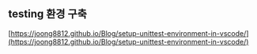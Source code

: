 ## testing 환경 구축

[https://joong8812.github.io/Blog/setup-unittest-environment-in-vscode/](https://joong8812.github.io/Blog/setup-unittest-environment-in-vscode/)